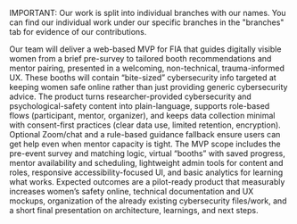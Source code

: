 IMPORTANT: Our work is split into individual branches with our names. You can find our individual work under our specific branches in the "branches" tab for evidence of our contributions.

Our team will deliver a web-based MVP for FIA that guides digitally visible women from a brief pre-survey to tailored booth recommendations and mentor pairing, presented in a welcoming, non-technical, trauma-informed UX. These booths will contain “bite-sized” cybersecurity info targeted at keeping women safe online rather than just providing generic cybersecurity advice. The product turns researcher-provided cybersecurity and psychological-safety content into plain-language, supports role-based flows (participant, mentor, organizer), and keeps data collection minimal with consent-first practices (clear data use, limited retention, encryption). Optional Zoom/chat and a rule-based guidance fallback ensure users can get help even when mentor capacity is tight. The MVP scope includes the pre-event survey and matching logic, virtual “booths” with saved progress, mentor availability and scheduling, lightweight admin tools for content and roles, responsive accessibility-focused UI, and basic analytics for learning what works. Expected outcomes are a pilot-ready product that measurably increases women’s safety online, technical documentation and UX mockups, organization of the already existing cybersecurity files/work, and a short final presentation on architecture, learnings, and next steps.
